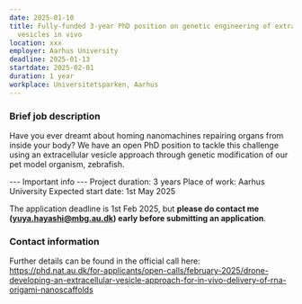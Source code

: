 ```yaml
---
date: 2025-01-10
title: Fully-funded 3-year PhD position on genetic engineering of extracellular
  vesicles in vivo
location: xxx
employer: Aarhus University
deadline: 2025-01-13
startdate: 2025-02-01
duration: 1 year
workplace: Universitetsparken, Aarhus
---
```

### Brief job description

Have you ever dreamt about homing nanomachines repairing organs from inside your body? We have an open PhD position to tackle this challenge using an extracellular vesicle approach through genetic modification of our pet model organism, zebrafish.

--- Important info ---
Project duration: 3 years
Place of work: Aarhus University
Expected start date: 1st May 2025

The application deadline is 1st Feb 2025, but **please do contact me (yuya.hayashi@mbg.au.dk) early before submitting an application**.



### Contact information

Further details can be found in the official call here:
<https://phd.nat.au.dk/for-applicants/open-calls/february-2025/drone-developing-an-extracellular-vesicle-approach-for-in-vivo-delivery-of-rna-origami-nanoscaffolds>
